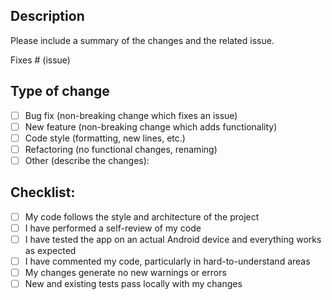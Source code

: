 ## Description

Please include a summary of the changes and the related issue.

Fixes # (issue)

## Type of change

- [ ] Bug fix (non-breaking change which fixes an issue)
- [ ] New feature (non-breaking change which adds functionality)
- [ ] Code style (formatting, new lines, etc.)
- [ ] Refactoring (no functional changes, renaming)
- [ ] Other (describe the changes):

## Checklist:

- [ ] My code follows the style and architecture of the project
- [ ] I have performed a self-review of my code
- [ ] I have tested the app on an actual Android device and everything works as expected
- [ ] I have commented my code, particularly in hard-to-understand areas
- [ ] My changes generate no new warnings or errors
- [ ] New and existing tests pass locally with my changes
